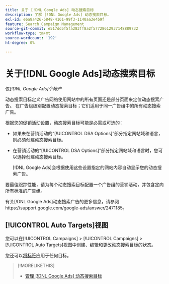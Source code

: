 ```yaml
---
title: 关于 [!DNL Google Ads] 动态搜索目标
description: 了解 [!DNL Google Ads] 动态搜索目标。
exl-id: e6a8a426-5848-4161-99f3-1140aa3e4b9f
feature: Search Campaign Management
source-git-commit: e517dd5f5fa283ff8a2f57728612937148889732
workflow-type: tm+mt
source-wordcount: '192'
ht-degree: 0%

---
```


# 关于[!DNL Google Ads]动态搜索目标

仅&#x200B;*[!DNL Google Ads]个帐户*

动态搜索目标定义广告网络使用网站中的所有页面还是部分页面来定位动态搜索广告。 在广告组级别配置动态搜索目标；它们适用于同一广告组中的所有动态搜索广告。

根据您的促销活动设置，动态搜索目标可能是必需或可选的：

* 如果未在营销活动的“[!UICONTROL DSA Options]”部分指定网站域和语言，则必须创建动态搜索目标。

* 在营销活动的“[!UICONTROL DSA Options]”部分指定网站域和语言时，您可以选择创建动态搜索目标。

  [!DNL Google Ads]会根据使用这些设置指定的网站内容自动显示您的动态搜索广告。

要最佳跟踪性能，请为每个动态搜索目标配置一个广告组的营销活动，并包含定向所有标准的广告组。

有关[!DNL Google Ads]动态搜索广告的更多信息，请参阅https://support.google.com/google-ads/answer/2471185。

## [!UICONTROL Auto Targets]视图

您可以在[!UICONTROL Campaigns] > [!UICONTROL Campaigns] > [!UICONTROL Auto Targets]视图中创建、编辑和更改动态搜索目标的状态。

您还可以[将标签](/help/search-social-commerce/campaign-management/label-classifications/classification-values-assign-campaign-management.md)应用于任何目标。

>[!MORELIKETHIS]
>
>* [管理 [!DNL Google Ads] 动态搜索目标](dynamic-search-target-manage.md)

